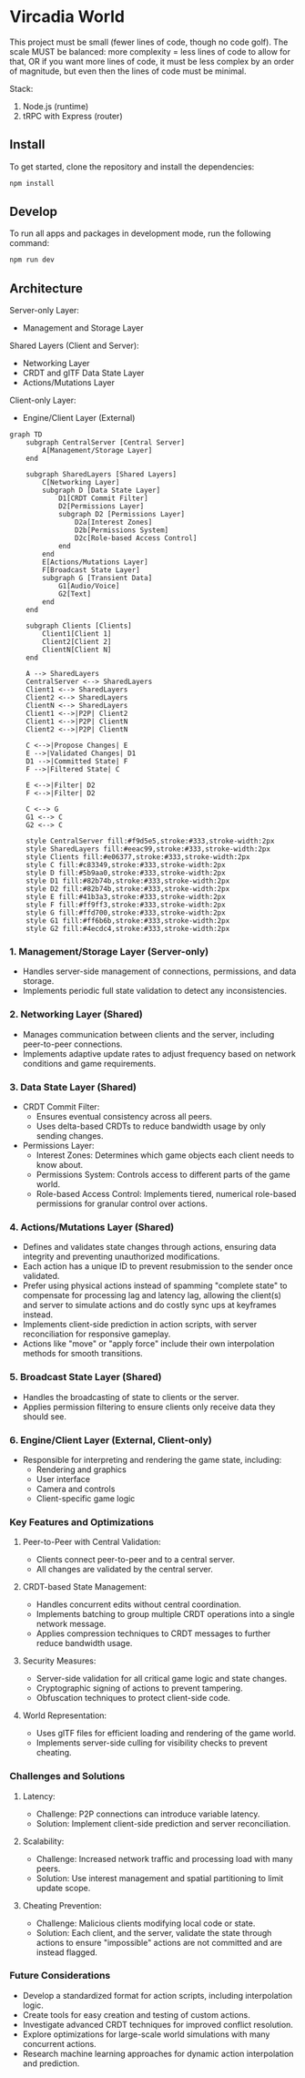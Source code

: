 # Vircadia World

This project must be small (fewer lines of code, though no code golf). The scale MUST be balanced: more complexity = less lines of code to allow for that, OR if you want more lines of code, it must be less complex by an order of magnitude, but even then the lines of code must be minimal.

Stack:

1. Node.js (runtime)
1. tRPC with Express (router)

## Install

To get started, clone the repository and install the dependencies:

```sh
npm install
```

## Develop

To run all apps and packages in development mode, run the following command:

```sh
npm run dev
```

## Architecture

Server-only Layer:
- Management and Storage Layer

Shared Layers (Client and Server):
- Networking Layer
- CRDT and glTF Data State Layer
- Actions/Mutations Layer

Client-only Layer:
- Engine/Client Layer (External)

```mermaid
graph TD
    subgraph CentralServer [Central Server]
        A[Management/Storage Layer]
    end

    subgraph SharedLayers [Shared Layers]
        C[Networking Layer]
        subgraph D [Data State Layer]
            D1[CRDT Commit Filter]
            D2[Permissions Layer]
            subgraph D2 [Permissions Layer]
                D2a[Interest Zones]
                D2b[Permissions System]
                D2c[Role-based Access Control]
            end
        end
        E[Actions/Mutations Layer]
        F[Broadcast State Layer]
        subgraph G [Transient Data]
            G1[Audio/Voice]
            G2[Text]
        end
    end

    subgraph Clients [Clients]
        Client1[Client 1]
        Client2[Client 2]
        ClientN[Client N]
    end

    A --> SharedLayers
    CentralServer <--> SharedLayers
    Client1 <--> SharedLayers
    Client2 <--> SharedLayers
    ClientN <--> SharedLayers
    Client1 <-->|P2P| Client2
    Client1 <-->|P2P| ClientN
    Client2 <-->|P2P| ClientN

    C <-->|Propose Changes| E
    E -->|Validated Changes| D1
    D1 -->|Committed State| F
    F -->|Filtered State| C

    E <-->|Filter| D2
    F <-->|Filter| D2

    C <--> G
    G1 <--> C
    G2 <--> C

    style CentralServer fill:#f9d5e5,stroke:#333,stroke-width:2px
    style SharedLayers fill:#eeac99,stroke:#333,stroke-width:2px
    style Clients fill:#e06377,stroke:#333,stroke-width:2px
    style C fill:#c83349,stroke:#333,stroke-width:2px
    style D fill:#5b9aa0,stroke:#333,stroke-width:2px
    style D1 fill:#82b74b,stroke:#333,stroke-width:2px
    style D2 fill:#82b74b,stroke:#333,stroke-width:2px
    style E fill:#41b3a3,stroke:#333,stroke-width:2px
    style F fill:#ff9ff3,stroke:#333,stroke-width:2px
    style G fill:#ffd700,stroke:#333,stroke-width:2px
    style G1 fill:#ff6b6b,stroke:#333,stroke-width:2px
    style G2 fill:#4ecdc4,stroke:#333,stroke-width:2px
```


### 1. Management/Storage Layer (Server-only)
- Handles server-side management of connections, permissions, and data storage.
- Implements periodic full state validation to detect any inconsistencies.

### 2. Networking Layer (Shared)
- Manages communication between clients and the server, including peer-to-peer connections.
- Implements adaptive update rates to adjust frequency based on network conditions and game requirements.

### 3. Data State Layer (Shared)
- CRDT Commit Filter:
  - Ensures eventual consistency across all peers.
  - Uses delta-based CRDTs to reduce bandwidth usage by only sending changes.
- Permissions Layer:
  - Interest Zones: Determines which game objects each client needs to know about.
  - Permissions System: Controls access to different parts of the game world.
  - Role-based Access Control: Implements tiered, numerical role-based permissions for granular control over actions.

### 4. Actions/Mutations Layer (Shared)
- Defines and validates state changes through actions, ensuring data integrity and preventing unauthorized modifications.
- Each action has a unique ID to prevent resubmission to the sender once validated.
- Prefer using physical actions instead of spamming "complete state" to compensate for processing lag and latency lag, allowing the client(s) and server to simulate actions and do costly sync ups at keyframes instead.
- Implements client-side prediction in action scripts, with server reconciliation for responsive gameplay.
- Actions like "move" or "apply force" include their own interpolation methods for smooth transitions.

### 5. Broadcast State Layer (Shared)
- Handles the broadcasting of state to clients or the server.
- Applies permission filtering to ensure clients only receive data they should see.

### 6. Engine/Client Layer (External, Client-only)
- Responsible for interpreting and rendering the game state, including:
  - Rendering and graphics
  - User interface
  - Camera and controls
  - Client-specific game logic

### Key Features and Optimizations

1. Peer-to-Peer with Central Validation:
   - Clients connect peer-to-peer and to a central server.
   - All changes are validated by the central server.

2. CRDT-based State Management:
   - Handles concurrent edits without central coordination.
   - Implements batching to group multiple CRDT operations into a single network message.
   - Applies compression techniques to CRDT messages to further reduce bandwidth usage.

3. Security Measures:
   - Server-side validation for all critical game logic and state changes.
   - Cryptographic signing of actions to prevent tampering.
   - Obfuscation techniques to protect client-side code.

4. World Representation:
   - Uses glTF files for efficient loading and rendering of the game world.
   - Implements server-side culling for visibility checks to prevent cheating.

### Challenges and Solutions

1. Latency:
   - Challenge: P2P connections can introduce variable latency.
   - Solution: Implement client-side prediction and server reconciliation.

2. Scalability:
   - Challenge: Increased network traffic and processing load with many peers.
   - Solution: Use interest management and spatial partitioning to limit update scope.

3. Cheating Prevention:
   - Challenge: Malicious clients modifying local code or state.
   - Solution: Each client, and the server, validate the state through actions to ensure "impossible" actions are not committed and are instead flagged.

### Future Considerations

- Develop a standardized format for action scripts, including interpolation logic.
- Create tools for easy creation and testing of custom actions.
- Investigate advanced CRDT techniques for improved conflict resolution.
- Explore optimizations for large-scale world simulations with many concurrent actions.
- Research machine learning approaches for dynamic action interpolation and prediction.
